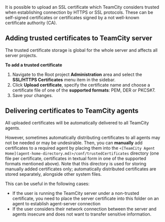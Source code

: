[//]: # (title: Uploading SSL Certificates)
[//]: # (auxiliary-id: Uploading SSL Certificates)

It is possible to upload an SSL certificate which TeamCity considers trusted when establishing connection by HTTPS or SSL protocols. These can be self-signed certificates or certificates signed by a not well-known certificate authority (CA).

## Adding trusted certificates to TeamCity server

The trusted certificate storage is global for the whole server and affects all server projects.

__To add a trusted certificate__
1. Navigate to the Root project __Administration__ area and select the __SSL/HTTPS Certificates__ menu item in the sidebar.
2. Click __Upload certificate__, specify the certificate name and choose a certificate file of one of the __supported formats__: PEM, DER or PKCS#7.
3. Save your changes.

## Delivering certificates to TeamCity agents

All uploaded certificates will be automatically delivered to all TeamCity agents.

However, sometimes automatically distributing certificates to all agents may not be needed or may be undesirable. Then, you can __manually__ add certificates to a required agent by placing them into the `<[TeamCity Agent Home](agent-home-directory.md)>/conf/trustedCertificates` directory (one file per certificate, certificates in textual form in one of the supported formats mentioned above). Note that this directory is used for storing manually added certificates only; automatically distributed certificates are stored separately, alongside other system files.

This can be useful in the following cases:
* If the user is running the TeamCity server under a non-trusted certificate, you need to place the server certificate into this folder on an agent to establish agent-server connection
* If the user considers their network connection between the server and agents insecure and does not want to transfer sensitive information.